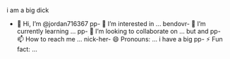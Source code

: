 i am a big dick
- 👋 Hi, I’m @jordan716367
pp- 👀 I’m interested in ...
bendovr- 🌱 I’m currently learning ...
pp- 💞️ I’m looking to collaborate on ...
but and pp- 📫 How to reach me ...
nick-her- 😄 Pronouns: ...
i have a big pp- ⚡ Fun fact: ...

<!---
jordan716367/jordan716367 is a ✨ special ✨ repository because its `README.md` (this file) appears on your GitHub profile.
You can click the Preview link to take a look at your changes.
--->
